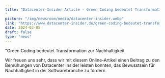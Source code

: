 ```yaml
---
title: "Datacenter-Insider Article - Green Coding bedeutet Transformation zur Nachhaltigkeit
"
picture: "/img/newsroom/media/datacenter-insider.webp"
link: "https://www.datacenter-insider.de/green-coding-bedeutet-transformation-zur-nachhaltigkeit-a-4138db6c9b131a69b8c951082f76efa7/"
date: 2024-03-05
draft: false
type: "news"
---
```

"Green Coding bedeutet Transformation zur Nachhaltigkeit
 

Wir freuen uns sehr, dass wir mit diesem Online-Artikel einen Beitrag zu den Bemühungen von Datacenter Insider leisten konnten, das Bewusstsein für Nachhaltigkeit in der Softwarebranche zu fördern.